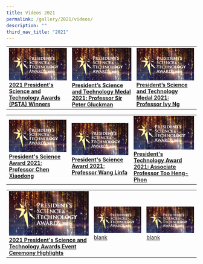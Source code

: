 ```yaml
---
title: Videos 2021
permalink: /gallery/2021/videos/
description: ""
third_nav_title: "2021"
---
```

<style>  
a:link, a:visited {  background-color: #f44336;  
  color: white;  
  padding: 15px 25px;  
  text-align: center;  
  text-decoration: none;  
  display: inline-block;}  
  
a:hover, a:active {  background-color: red;}  
</style>

<table> 
	<tr>
		<td><a href="https://youtu.be/-0859hfYcvA" target="_blank"> <img src = "/images/Video%20Thumbnails/thumbnail-v1.png"> <b>2021 President's Science and Technology Awards (PSTA) Winners</a></td>
		<td><a href="https://youtu.be/DJlFvGe_AcE" target="_blank"> <img src = "/images/Video%20Thumbnails/thumbnail-v1.png"><b>President’s Science and Technology Medal 2021: Professor Sir Peter Gluckman</a></td>
		<td><a href="https://youtu.be/7XdeglS7_eU" target="_blank"> <img src = "/images/Video%20Thumbnails/thumbnail-v1.png"><b>President’s Science and Technology Medal 2021: Professor Ivy Ng</a></td>
</tr>

<table> 
	<tr>
		<td><a href="https://youtu.be/V3neDn0oxZA" target="_blank"> <img src = "/images/Video%20Thumbnails/thumbnail-v1.png"> <b>President's Science Award 2021: Professor Chen Xiaodong</a></td>
		<td><a href="https://youtu.be/r4aTZTI9ug4" target="_blank"> <img src = "/images/Video%20Thumbnails/thumbnail-v1.png"><b>President's Science Award 2021: Professor Wang Linfa</a></td>
		<td><a href="https://youtu.be/5EJTtA6YKog" target="_blank"> <img src = "/images/Video%20Thumbnails/thumbnail-v1.png"><b>President's Technology Award 2021: Associate Professor Too Heng-Phon</a></td>
</tr>
	
<table> 
	<tr>
		<td><a href="https://youtu.be/KqyX_5_fL_I" target="_blank"> <img src = "/images/Video%20Thumbnails/thumbnail-v1.png"> <b>2021 President's Science and Technology Awards Event Ceremony Highlights</a></td>
		<td><a href="https://youtu.be/r4aTZTI9ug4" target="_blank"> <img src = "/images/Video%20Thumbnails/thumbnail-v1.png">blank</a></td>
		<td><a href="https://youtu.be/5EJTtA6YKog" target="_blank"> <img src = "/images/Video%20Thumbnails/thumbnail-v1.png">blank</a></td>
</tr>